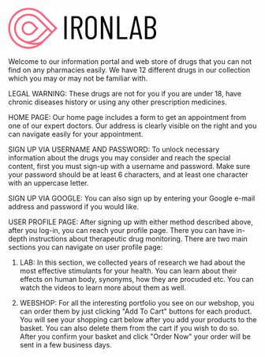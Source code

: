 ![IRONLAB](IRONLAB.png)


Welcome to our information portal and web store of drugs that you can not find on any pharmacies easily. We have 12 different drugs in our collection which you may or may not be familiar with. 

LEGAL WARNING: These drugs are not for you if you are under 18, have chronic diseases history or using any other prescription medicines.

HOME PAGE: Our home page includes a form to get an appointment from one of our expert doctors. Our address is clearly visible on the right and you can navigate easily for your appointment.

SIGN UP VIA USERNAME AND PASSWORD: To unlock necessary information about the drugs you may consider and reach the special content, first you must sign-up with a username and password. Make sure your password should be at least 6 characters, and at least one character with an uppercase letter.

SIGN UP VIA GOOGLE: You can also sign up by entering your Google e-mail address and password if you would like. 

USER PROFILE PAGE: After signing up with either method described above, after you log-in, you can reach your profile page. There you can have in-depth instructions about therapeutic drug monitoring. There are two main sections you can navigate on user profile page:

1) LAB: In this section, we collected years of research we had about the most effective stimulants for your health. You can learn about their effects on human body, synonyms, how they are procuded etc. You can watch the videos to learn more about them as well.

2) WEBSHOP: For all the interesting portfolio you see on our webshop, you can order them by just clicking "Add To Cart" buttons for each product. You will see your shopping cart below after you add your products to the basket. You can also delete them from the cart if you wish to do so. After you confirm your basket and click "Order Now" your order will be sent in a few business days. 

